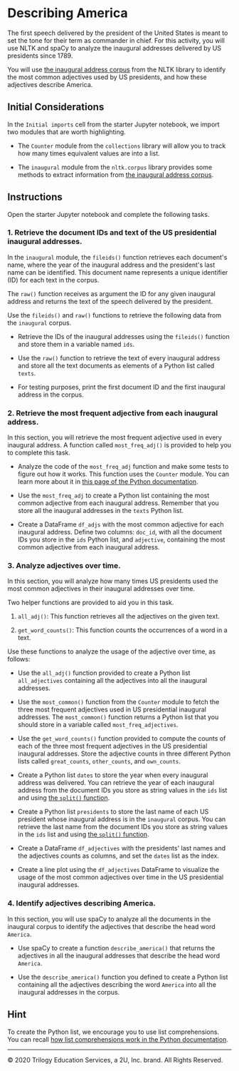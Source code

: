 # Describing America

The first speech delivered by the president of the United States is meant to set the tone for their term as commander in chief. For this activity, you will use NLTK and spaCy to analyze the inaugural addresses delivered by US presidents since 1789.

You will use [the inaugural address corpus](https://www.nltk.org/book/ch02.html#inaugural-address-corpus) from the NLTK library to identify the most common adjectives used by US presidents, and how these adjectives describe America.

## Initial Considerations

In the `Initial imports` cell from the starter Jupyter notebook, we import two modules that are worth highlighting.

* The `Counter` module from the `collections` library will allow you to track how many times equivalent values are into a list.

* The `inaugural` module from the `nltk.corpus` library provides some methods to extract information from [the inaugural address corpus](https://www.nltk.org/book/ch02.html#inaugural-address-corpus).

## Instructions

Open the starter Jupyter notebook and complete the following tasks.

### 1. Retrieve the document IDs and text of the US presidential inaugural addresses. 

In the `inaugural` module, the `fileids()` function retrieves each document's name, where the year of the inaugural address and the president's last name can be identified. This document name represents a unique identifier (ID) for each text in the corpus.

The `raw()` function receives as argument the ID for any given inaugural address and returns the text of the speech delivered by the president.

Use the `fileids()` and `raw()` functions to retrieve the following data from the `inaugural` corpus.

* Retrieve the IDs of the inaugural addresses using the `fileids()` function and store them in a variable named `ids`.

* Use the `raw()` function to retrieve the text of every inaugural address and store all the text documents as elements of a Python list called `texts`.

* For testing purposes, print the first document ID and the first inaugural address in the corpus.

### 2. Retrieve the most frequent adjective from each inaugural address.

In this section, you will retrieve the most frequent adjective used in every inaugural address. A function called `most_freq_adj()` is provided to help you to complete this task.

* Analyze the code of the `most_freq_adj` function and make some tests to figure out how it works. This function uses the `Counter` module. You can learn more about it in [this page of the Python documentation](https://docs.python.org/3.7/library/collections.html#collections.Counter).

* Use the `most_freq_adj` to create a Python list containing the most common adjective from each inaugural address. Remember that you store all the inaugural addresses in the `texts` Python list.

* Create a DataFrame `df_adjs` with the most common adjective for each inaugural address. Define two columns: `doc_id`, with all the document IDs you store in the `ids` Python list, and `adjective`, containing the most common adjective from each inaugural address.

### 3. Analyze adjectives over time.

In this section, you will analyze how many times US presidents used the most common adjectives in their inaugural addresses over time.

Two helper functions are provided to aid you in this task.

1. `all_adj()`: This function retrieves all the adjectives on the given text.

2. `get_word_counts()`: This function counts the occurrences of a word in a text.

Use these functions to analyze the usage of the adjective over time, as follows:

* Use the `all_adj()` function provided to create a Python list `all_adjectives` containing all the adjectives into all the inaugural addresses.

* Use the `most_common()` function from the `Counter` module to fetch the three most frequent adjectives used in US presidential inaugural addresses. The `most_common()` function returns a Python list that you should store in a variable called `most_freq_adjectives`.

* Use the `get_word_counts()` function provided to compute the counts of each of the three most frequent adjectives in the US presidential inaugural addresses. Store the adjective counts in three different Python lists called `great_counts`, `other_counts`, and `own_counts`.

* Create a Python list `dates` to store the year when every inaugural address was delivered. You can retrieve the year of each inaugural address from the document IDs you store as string values in the `ids` list and using [the `split()` function](https://docs.python.org/3.7/library/stdtypes.html#str.split).

* Create a Python list `presidents` to store the last name of each US president whose inaugural address is in the `inaugural` corpus. You can retrieve the last name from the document IDs you store as string values in the `ids` list and using [the `split()` function](https://docs.python.org/3.7/library/stdtypes.html#str.split).

* Create a DataFrame `df_adjectives` with the presidents' last names and the adjectives counts as columns, and set the `dates` list as the index.

* Create a line plot using the `df_adjectives` DataFrame to visualize the usage of the most common adjectives over time in the US presidential inaugural addresses.

### 4. Identify adjectives describing America. 

In this section, you will use spaCy to analyze all the documents in the inaugural corpus to identify the adjectives that describe the head word `America`.

* Use spaCy to create a function `describe_america()` that returns the adjectives in all the inaugural addresses that describe the head word `America`.

* Use the `describe_america()` function you defined to create a Python list containing all the adjectives describing the word `America` into all the inaugural addresses in the corpus.

## Hint

To create the Python list, we encourage you to use list comprehensions. You can recall [how list comprehensions work in the Python documentation](https://docs.python.org/3.7/tutorial/datastructures.html#list-comprehensions).

---

© 2020 Trilogy Education Services, a 2U, Inc. brand. All Rights Reserved.
